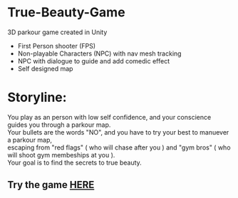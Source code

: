 # True-Beauty-Game
3D parkour game created in Unity 
- First Person shooter (FPS)
- Non-playable Characters (NPC) with nav mesh tracking
- NPC with dialogue to guide and add comedic effect
- Self designed map

# Storyline: 
You play as an person with low self confidence, and your conscience guides you through a parkour map. \
Your bullets are the words "NO", and you have to try your best to manuever a parkour map, \
escaping from "red flags" ( who will chase after you ) and "gym bros" ( who will shoot gym membeships at you ). \
Your goal is to find the secrets to true beauty.

##  Try the game [HERE](https://jaypetan.itch.io/true-beauty) 
